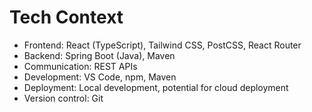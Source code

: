 # Tech Context

- Frontend: React (TypeScript), Tailwind CSS, PostCSS, React Router
- Backend: Spring Boot (Java), Maven
- Communication: REST APIs
- Development: VS Code, npm, Maven
- Deployment: Local development, potential for cloud deployment
- Version control: Git
